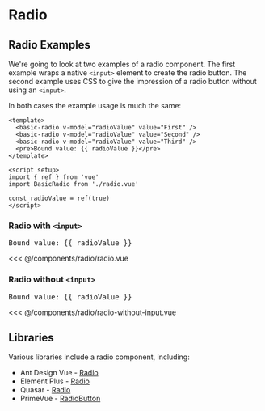 <script setup>
import { ref } from 'vue'
import BasicRadio from './radio/radio.vue'
import BasicRadio2 from './radio/radio-without-input.vue'

const radioValue = ref('First')
const options = ['First', 'Second', 'Third']
</script>
# Radio

## Radio Examples

We're going to look at two examples of a radio component. The first example wraps a native `<input>` element to create the radio button. The second example uses CSS to give the impression of a radio button without using an `<input>`.

In both cases the example usage is much the same:

```vue
<template>
  <basic-radio v-model="radioValue" value="First" />
  <basic-radio v-model="radioValue" value="Second" />
  <basic-radio v-model="radioValue" value="Third" />
  <pre>Bound value: {{ radioValue }}</pre>
</template>

<script setup>
import { ref } from 'vue'
import BasicRadio from './radio.vue'

const radioValue = ref(true)
</script>
```

### Radio with `<input>`

<live-example>
  <template v-for="option in options">
    <basic-radio v-model="radioValue" :value="option" />
  </template>
  <pre>Bound value: {{ radioValue }}</pre>
</live-example>

<<< @/components/radio/radio.vue

### Radio without `<input>`

<live-example>
  <template v-for="option in options">
    <basic-radio2 v-model="radioValue" :value="option" />
  </template>
  <pre>Bound value: {{ radioValue }}</pre>
</live-example>

<<< @/components/radio/radio-without-input.vue

<!--
## Vue Patterns

## Missing Functionality

## Related Components
-->

## Libraries

Various libraries include a radio component, including:

- Ant Design Vue - [Radio](https://2x.antdv.com/components/radio)
- Element Plus - [Radio](https://element-plus.org/#/en-US/component/radio)
- Quasar - [Radio](https://quasar.dev/vue-components/radio)
- PrimeVue - [RadioButton](https://primefaces.org/primevue/showcase/#/radiobutton)
